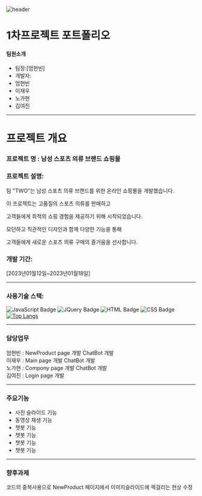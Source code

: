 ![header](https://capsule-render.vercel.app/api?type=venom&color=auto&height=300&section=header&text=TEAM%20TWO&fontSize=90&f=#000)


# 1차프로젝트 포트폴리오

#### 팀원소개
+ 팀장:[엄현빈]
+ 개발자:
+ 엄현빈
+ 이재우
+ 노가현
+ 김여진
***
# 프로젝트 개요 
### 프로젝트 명 : 남성 스포츠 의류 브랜드 쇼핑몰     
### 프로젝트 설명:
팀 "TWO"는 남성 스포츠 의류 브랜드를 위한 온라인 쇼핑몰을 개발했습니다.

이 프로젝트는 고품질의 스포츠 의류를 판매하고

고객들에게 최적의 쇼핑 경험을 제공하기 위해 시작되었습니다.  

모던하고 직관적인 디자인과 함께 다양한 기능을 통해 

고객들에게 새로운 스포츠 의류 구매의 즐거움을 선사합니다.

### 개발 기간:
[2023년01월12일~2023년01월18일]
***

### 사용기술 스택:
![JavaScript Badge](https://img.shields.io/badge/JavaScript-F7DF1E?style=flat&logo=JavaScript&logoColor=white)
![JQuery Badge](https://img.shields.io/badge/jQuery-0769AD?style=flat&logo=jQuery&logoColor=white)
![HTML Badge](https://img.shields.io/badge/HTML5-E34F26?style=flat&logo=HTML5&logoColor=white)
![CSS Badge](https://img.shields.io/badge/CSS3-1572B6?style=flat&logo=CSS3&logoColor=white)   
[![Top Langs](https://github-readme-stats.vercel.app/api/top-langs/?username=UHB4&langs_count=8)](https://github.com/UHB4/github-readme-stats)

***
### 담당업무

엄현빈 : NewProduct page 개발 ChatBot 개발   
이재우 : Main page 개발 ChatBot 개발   
노가현 : Compony page 개발 ChatBot 개발   
김여진 : Login page 개발
***
### 주요기능

+ 사진 슬라이드 기능
+ 동영상 재생 기능 
+ 챗봇 기능
+ 챗봇 기능
+ 챗봇 기능
+ 챗봇 기능
***
### 향후과제 

코드의 중복사용으로 NewProduct 페이지에서 이미지슬라이드에 렉걸리는 현상 수정 
